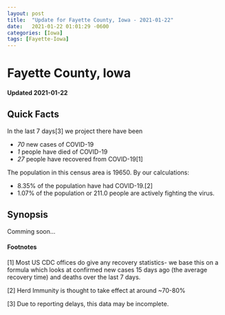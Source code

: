 ```yaml
---
layout: post
title:  "Update for Fayette County, Iowa - 2021-01-22"
date:   2021-01-22 01:01:29 -0600
categories: [Iowa]
tags: [Fayette-Iowa]
---
```


# Fayette County, Iowa
#### Updated 2021-01-22

## Quick Facts

In the last 7 days[3] we project there have been
- *70* new cases of COVID-19
- *1* people have died of COVID-19
- *27* people have recovered from COVID-19[1]

The population in this census area is 19650. By our calculations:
- 8.35% of the population have had COVID-19.[2]
- 1.07% of the population or 211.0 people are actively fighting the virus.

## Synopsis

Comming soon...


#### Footnotes

[1] Most US CDC offices do give any recovery statistics- we base this on a formula which looks at confirmed new cases
15 days ago (the average recovery time) and deaths over the last 7 days.

[2] Herd Immunity is thought to take effect at around ~70-80%

[3] Due to reporting delays, this data may be incomplete.
 
    